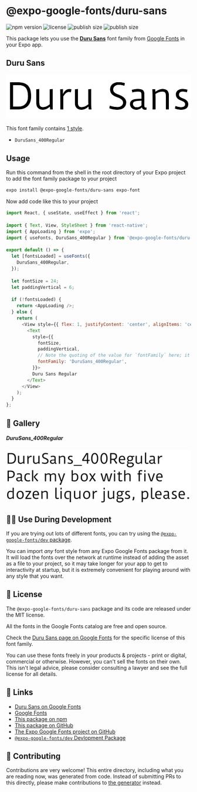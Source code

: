 # @expo-google-fonts/duru-sans

![npm version](https://flat.badgen.net/npm/v/@expo-google-fonts/duru-sans)
![license](https://flat.badgen.net/github/license/expo/google-fonts)
![publish size](https://flat.badgen.net/packagephobia/install/@expo-google-fonts/duru-sans)
![publish size](https://flat.badgen.net/packagephobia/publish/@expo-google-fonts/duru-sans)

This package lets you use the [**Duru Sans**](https://fonts.google.com/specimen/Duru+Sans) font family from [Google Fonts](https://fonts.google.com/) in your Expo app.

## Duru Sans

![Duru Sans](./font-family.png)

This font family contains [1 style](#-gallery).

- `DuruSans_400Regular`

## Usage

Run this command from the shell in the root directory of your Expo project to add the font family package to your project
```sh
expo install @expo-google-fonts/duru-sans expo-font
```

Now add code like this to your project
```js
import React, { useState, useEffect } from 'react';

import { Text, View, StyleSheet } from 'react-native';
import { AppLoading } from 'expo';
import { useFonts, DuruSans_400Regular } from '@expo-google-fonts/duru-sans';

export default () => {
  let [fontsLoaded] = useFonts({
    DuruSans_400Regular,
  });

  let fontSize = 24;
  let paddingVertical = 6;

  if (!fontsLoaded) {
    return <AppLoading />;
  } else {
    return (
      <View style={{ flex: 1, justifyContent: 'center', alignItems: 'center' }}>
        <Text
          style={{
            fontSize,
            paddingVertical,
            // Note the quoting of the value for `fontFamily` here; it expects a string!
            fontFamily: 'DuruSans_400Regular',
          }}>
          Duru Sans Regular
        </Text>
      </View>
    );
  }
};

```

## 🔡 Gallery

##### DuruSans_400Regular
![DuruSans_400Regular](./DuruSans_400Regular.ttf.png)


## 👩‍💻 Use During Development

If you are trying out lots of different fonts, you can try using the [`@expo-google-fonts/dev` package](https://github.com/expo/google-fonts/tree/master/font-packages/dev#readme).

You can import *any* font style from any Expo Google Fonts package from it. It will load the fonts
over the network at runtime instead of adding the asset as a file to your project, so it may take longer
for your app to get to interactivity at startup, but it is extremely convenient
for playing around with any style that you want.

## 📖 License

The `@expo-google-fonts/duru-sans` package and its code are released under the MIT license.

All the fonts in the Google Fonts catalog are free and open source.

Check the [Duru Sans page on Google Fonts](https://fonts.google.com/specimen/Duru+Sans) for the specific license of this font family.

You can use these fonts freely in your products & projects - print or digital, commercial or otherwise. However, you can't sell the fonts on their own. This isn't legal advice, please consider consulting a lawyer and see the full license for all details.

## 🔗 Links

- [Duru Sans on Google Fonts](https://fonts.google.com/specimen/Duru+Sans)
- [Google Fonts](https://fonts.google.com/)
- [This package on npm](https://www.npmjs.com/package/@expo-google-fonts/duru-sans)
- [This package on GitHub](https://github.com/expo/google-fonts/tree/master/font-packages/duru-sans)
- [The Expo Google Fonts project on GitHub](https://github.com/expo/google-fonts)
- [`@expo-google-fonts/dev` Devlopment Package](https://github.com/expo/google-fonts/tree/master/font-packages/dev)

## 🤝 Contributing

Contributions are very welcome! This entire directory, including what you are reading now, was generated from code. Instead of submitting PRs to this directly, please make contributions to [the generator](https://github.com/expo/google-fonts/tree/master/packages/generator) instead.
